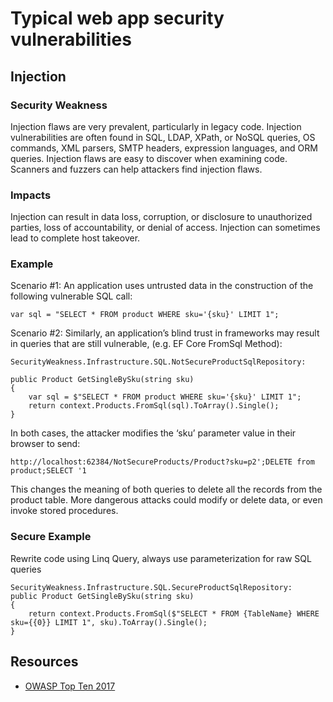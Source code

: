 # Typical web app security vulnerabilities
## Injection
### Security Weakness
Injection flaws are very prevalent, particularly in legacy code. Injection vulnerabilities are often found in SQL, LDAP, XPath, or NoSQL queries, OS commands, XML parsers, SMTP headers, expression languages, and ORM queries.
Injection flaws are easy to discover when examining code. Scanners and fuzzers can help attackers find injection flaws.
### Impacts
Injection can result in data loss, corruption, or disclosure to unauthorized parties, loss of accountability, or denial of access. Injection can sometimes lead to complete host takeover.
### Example
Scenario #1: An application uses untrusted data in the construction of the following vulnerable SQL call:

```var sql = "SELECT * FROM product WHERE sku='{sku}' LIMIT 1";```

Scenario #2: Similarly, an application’s blind trust in frameworks may result in queries that are still vulnerable, 
(e.g. EF Core FromSql Method):

```
SecurityWeakness.Infrastructure.SQL.NotSecureProductSqlRepository:

public Product GetSingleBySku(string sku)
{
    var sql = $"SELECT * FROM product WHERE sku='{sku}' LIMIT 1";
    return context.Products.FromSql(sql).ToArray().Single();
}
```

In both cases, the attacker modifies the ‘sku’ parameter value in their browser to send:

``` 
http://localhost:62384/NotSecureProducts/Product?sku=p2';DELETE from product;SELECT '1
```

This changes the meaning of both queries to delete all the records from the product table. More dangerous attacks could modify or delete data, or even invoke stored procedures.

### Secure Example
Rewrite code using Linq Query, always use parameterization for raw SQL queries 
```
SecurityWeakness.Infrastructure.SQL.SecureProductSqlRepository:
public Product GetSingleBySku(string sku)
{
    return context.Products.FromSql($"SELECT * FROM {TableName} WHERE sku={{0}} LIMIT 1", sku).ToArray().Single();
}
```
## Resources
* [OWASP Top Ten 2017](https://www.owasp.org/index.php/Category:OWASP_Top_Ten_2017_Project)
